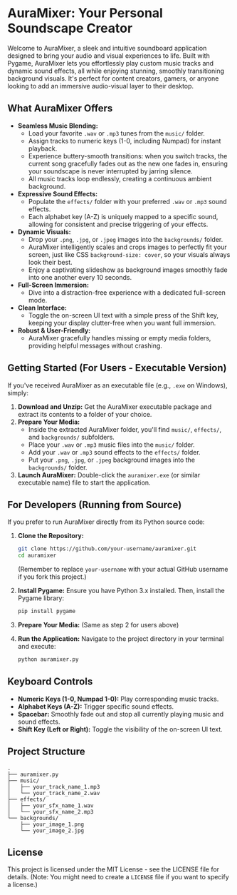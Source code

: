 # AuraMixer: Your Personal Soundscape Creator

Welcome to AuraMixer, a sleek and intuitive soundboard application designed to bring your audio and visual experiences to life. Built with Pygame, AuraMixer lets you effortlessly play custom music tracks and dynamic sound effects, all while enjoying stunning, smoothly transitioning background visuals. It's perfect for content creators, gamers, or anyone looking to add an immersive audio-visual layer to their desktop.

## What AuraMixer Offers

*   **Seamless Music Blending:**
    *   Load your favorite `.wav` or `.mp3` tunes from the `music/` folder.
    *   Assign tracks to numeric keys (1-0, including Numpad) for instant playback.
    *   Experience buttery-smooth transitions: when you switch tracks, the current song gracefully fades out as the new one fades in, ensuring your soundscape is never interrupted by jarring silence.
    *   All music tracks loop endlessly, creating a continuous ambient background.
*   **Expressive Sound Effects:**
    *   Populate the `effects/` folder with your preferred `.wav` or `.mp3` sound effects.
    *   Each alphabet key (A-Z) is uniquely mapped to a specific sound, allowing for consistent and precise triggering of your effects.
*   **Dynamic Visuals:**
    *   Drop your `.png`, `.jpg`, or `.jpeg` images into the `backgrounds/` folder.
    *   AuraMixer intelligently scales and crops images to perfectly fit your screen, just like CSS `background-size: cover`, so your visuals always look their best.
    *   Enjoy a captivating slideshow as background images smoothly fade into one another every 10 seconds.
*   **Full-Screen Immersion:**
    *   Dive into a distraction-free experience with a dedicated full-screen mode.
*   **Clean Interface:**
    *   Toggle the on-screen UI text with a simple press of the Shift key, keeping your display clutter-free when you want full immersion.
*   **Robust & User-Friendly:**
    *   AuraMixer gracefully handles missing or empty media folders, providing helpful messages without crashing.

## Getting Started (For Users - Executable Version)

If you've received AuraMixer as an executable file (e.g., `.exe` on Windows), simply:

1.  **Download and Unzip:** Get the AuraMixer executable package and extract its contents to a folder of your choice.
2.  **Prepare Your Media:**
    *   Inside the extracted AuraMixer folder, you'll find `music/`, `effects/`, and `backgrounds/` subfolders.
    *   Place your `.wav` or `.mp3` music files into the `music/` folder.
    *   Add your `.wav` or `.mp3` sound effects to the `effects/` folder.
    *   Put your `.png`, `.jpg`, or `.jpeg` background images into the `backgrounds/` folder.
3.  **Launch AuraMixer:** Double-click the `auramixer.exe` (or similar executable name) file to start the application.

## For Developers (Running from Source)

If you prefer to run AuraMixer directly from its Python source code:

1.  **Clone the Repository:**
    ```bash
    git clone https://github.com/your-username/auramixer.git
    cd auramixer
    ```
    (Remember to replace `your-username` with your actual GitHub username if you fork this project.)

2.  **Install Pygame:**
    Ensure you have Python 3.x installed. Then, install the Pygame library:
    ```bash
    pip install pygame
    ```

3.  **Prepare Your Media:** (Same as step 2 for users above)

4.  **Run the Application:**
    Navigate to the project directory in your terminal and execute:
    ```bash
    python auramixer.py
    ```

## Keyboard Controls

*   **Numeric Keys (1-0, Numpad 1-0):** Play corresponding music tracks.
*   **Alphabet Keys (A-Z):** Trigger specific sound effects.
*   **Spacebar:** Smoothly fade out and stop all currently playing music and sound effects.
*   **Shift Key (Left or Right):** Toggle the visibility of the on-screen UI text.

## Project Structure

```
.
├── auramixer.py
├── music/
│   ├── your_track_name_1.mp3
│   └── your_track_name_2.wav
├── effects/
│   ├── your_sfx_name_1.wav
│   └── your_sfx_name_2.mp3
└── backgrounds/
    ├── your_image_1.png
    └── your_image_2.jpg
```

## License

This project is licensed under the MIT License - see the LICENSE file for details. (Note: You might need to create a `LICENSE` file if you want to specify a license.)
